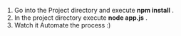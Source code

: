 1) Go into the Project directory and execute <strong>npm install</strong> .
2) In the project directory execute <strong>node app.js</strong> .
3) Watch it Automate the process :)